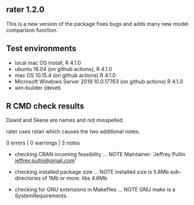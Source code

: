 ## rater 1.2.0

This is a new version of the package fixes bugs and adds many new model comparison function.

## Test environments

* local mac OS install, R 4.1.0
* ubuntu 16.04 (on github actions), R 4.1.0
* mac OS 10.15.4 (on github actions) R 4.1.0
* Microsoft Windows Server 2019 10.0.17763 (on github actions) R 4.1.0
* win-builder (devel)

## R CMD check results

Dawid and Skene are names and not misspelled.

rater uses rstan which causes the two additional notes.  

0 errors | 0 warnings | 3 notes

* checking CRAN incoming feasibility ... NOTE
  Maintainer: 'Jeffrey Pullin <jeffrey.pullin@gmail.com>'
  
* checking installed package size ... NOTE
    installed size is  5.8Mb
    sub-directories of 1Mb or more:
    libs   4.6Mb

* checking for GNU extensions in Makefiles ... NOTE
    GNU make is a SystemRequirements.
